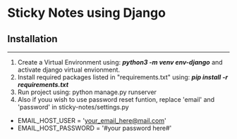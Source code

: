 # Sticky Notes using Django

## Installation
<hr>

1. Create a Virtual Environment using: ***python3 -m venv env-django*** and activate django virtual envionment.
2. Install required packages listed in "requirements.txt" using: ***pip install -r requirements.txt***
3. Run project using: python manage.py runserver
4. Also if youu wish to use password reset funtion, replace 'email' and 'password' in sticky-notes/settings.py
  - EMAIL_HOST_USER = 'your_email_here@mail.com' 
  - EMAIL_HOST_PASSWORD = '#your password here#'
